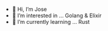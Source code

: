 - 👋 Hi, I’m Jose
- 👀 I’m interested in ... Golang & Elixir
- 🌱 I’m currently learning ... Rust

<!---
drpaij0se/drpaij0se is a ✨ special ✨ repository because its `README.md` (this file) appears on your GitHub profile.
You can click the Preview link to take a look at your changes.
--->
